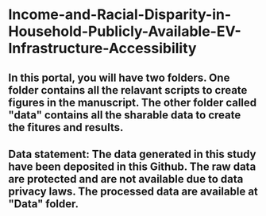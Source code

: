 # Income-and-Racial-Disparity-in-Household-Publicly-Available-EV-Infrastructure-Accessibility
## In this portal, you will have two folders. One folder contains all the relavant scripts to create figures in the manuscript. The other folder called "data" contains all the sharable data to create the fitures and results. 
## Data statement: The data generated in this study have been deposited in this Github. The raw data are protected and are not available due to data privacy laws. The processed data are available at "Data" folder.
